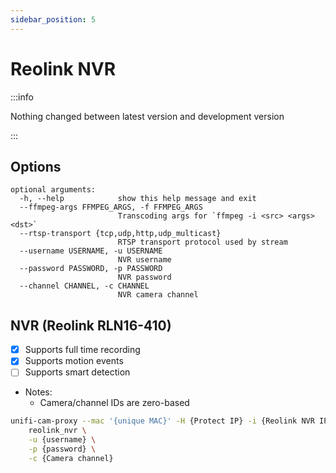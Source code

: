 ```yaml
---
sidebar_position: 5
---
```


# Reolink NVR

:::info

Nothing changed between latest version and development version

:::

## Options

```text
optional arguments:
  -h, --help            show this help message and exit
  --ffmpeg-args FFMPEG_ARGS, -f FFMPEG_ARGS
                        Transcoding args for `ffmpeg -i <src> <args> <dst>`
  --rtsp-transport {tcp,udp,http,udp_multicast}
                        RTSP transport protocol used by stream
  --username USERNAME, -u USERNAME
                        NVR username
  --password PASSWORD, -p PASSWORD
                        NVR password
  --channel CHANNEL, -c CHANNEL
                        NVR camera channel
```  

## NVR (Reolink RLN16-410)

- [x] Supports full time recording
- [x] Supports motion events
- [ ] Supports smart detection
- Notes:
  - Camera/channel IDs are zero-based

```sh
unifi-cam-proxy --mac '{unique MAC}' -H {Protect IP} -i {Reolink NVR IP} -c /client.pem -t {Adoption token} \
    reolink_nvr \
    -u {username} \
    -p {password} \
    -c {Camera channel}
```
